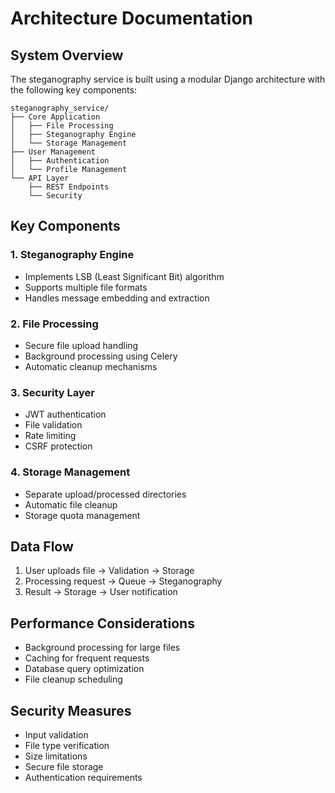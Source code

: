 # Architecture Documentation

## System Overview

The steganography service is built using a modular Django architecture with the following key components:

```
steganography_service/
├── Core Application
│   ├── File Processing
│   ├── Steganography Engine
│   └── Storage Management
├── User Management
│   ├── Authentication
│   └── Profile Management
└── API Layer
    ├── REST Endpoints
    └── Security
```

## Key Components

### 1. Steganography Engine
- Implements LSB (Least Significant Bit) algorithm
- Supports multiple file formats
- Handles message embedding and extraction

### 2. File Processing
- Secure file upload handling
- Background processing using Celery
- Automatic cleanup mechanisms

### 3. Security Layer
- JWT authentication
- File validation
- Rate limiting
- CSRF protection

### 4. Storage Management
- Separate upload/processed directories
- Automatic file cleanup
- Storage quota management

## Data Flow

1. User uploads file → Validation → Storage
2. Processing request → Queue → Steganography
3. Result → Storage → User notification

## Performance Considerations

- Background processing for large files
- Caching for frequent requests
- Database query optimization
- File cleanup scheduling

## Security Measures

- Input validation
- File type verification
- Size limitations
- Secure file storage
- Authentication requirements
